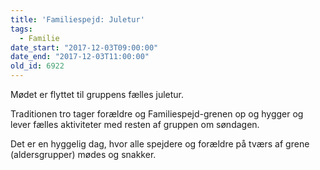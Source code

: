```yaml
---
title: 'Familiespejd: Juletur'
tags:
  - Familie
date_start: "2017-12-03T09:00:00"
date_end: "2017-12-03T11:00:00"
old_id: 6922
---
```

<p class="Textbody">Mødet er flyttet til gruppens fælles juletur.&nbsp;</p><p class="Textbody">Traditionen tro tager forældre og Familiespejd-grenen op og hygger og lever fælles aktiviteter med resten af gruppen om søndagen.</p>

Det er en hyggelig dag, hvor alle spejdere og forældre på tværs af grene (aldersgrupper) mødes og snakker.